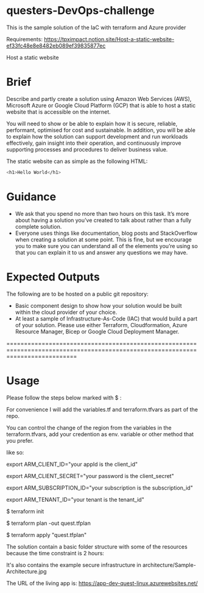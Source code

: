 # questers-DevOps-challenge
This is the sample solution of the IaC with terraform and Azure provider

Requirements: https://tpximpact.notion.site/Host-a-static-website-ef33fc48e8e8482eb089ef39835877ec

Host a static website

# Brief

Describe and partly create a solution using Amazon Web Services (AWS), Microsoft Azure or Google Cloud Platform (GCP) that is able to host a static website that is accessible on the internet.

You will need to show or be able to explain how it is secure, reliable, performant, optimised for cost and sustainable. In addition, you will be able to explain how the solution can support development and run workloads effectively, gain insight into their operation, and continuously improve supporting processes and procedures to deliver business value.

The static website can as simple as the following HTML:

```bash
<h1>Hello World</h1>
```

# Guidance

- We ask that you spend no more than two hours on this task. It’s more about having a solution you’ve created to talk about rather than a fully complete solution.
- Everyone uses things like documentation, blog posts and StackOverflow when creating a solution at some point. This is fine, but we encourage you to make sure you can understand all of the elements you’re using so that you can explain it to us and answer any questions we may have.

# Expected Outputs

The following are to be hosted on a public git repository:

- Basic component design to show how your solution would be built within the cloud provider of your choice.
- At least a sample of Infrastructure-As-Code (IAC) that would build a part of your solution. Please use either Terraform, Cloudformation, Azure Resource Manager, Bicep or Google Cloud Deployment Manager.


================================================================================================================================


# Usage

Please follow the steps below marked with $ :

For convenience I will add the variables.tf and terraform.tfvars as part of the repo.

You can control the change of the region from the variables in the terraform.tfvars, add your credention as env. variable or other method that you prefer.

like so:

export ARM_CLIENT_ID="your appId is the client_id"

export ARM_CLIENT_SECRET="your password is the client_secret"

export ARM_SUBSCRIPTION_ID="your subscription is the subscription_id"

export ARM_TENANT_ID="your tenant is the tenant_id"

$ terraform init

$ terraform plan -out quest.tfplan

$ terraform apply "quest.tfplan"

The solution contain a basic folder structure with some of the resources because the time constraint is 2 hours:

It's also contains the example secure infrastructure in architecture/Sample-Architecture.jpg

The URL of the living app is: https://app-dev-quest-linux.azurewebsites.net/
